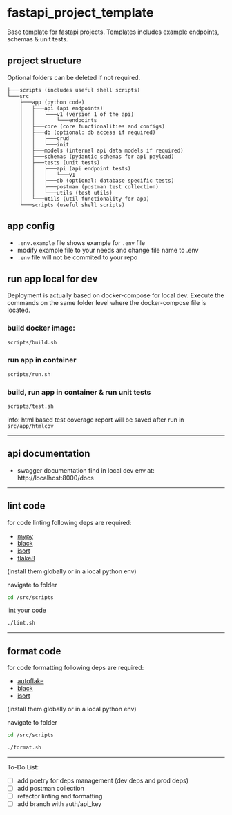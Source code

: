 # fastapi_project_template

Base template for fastapi projects. Templates includes example endpoints, schemas & unit tests.

## project structure

Optional folders can be deleted if not required.

```
├───scripts (includes useful shell scripts)
└───src
    ├───app (python code)
    │   ├───api (api endpoints)
    │   │   └───v1 (version 1 of the api)
    │   │       └───endpoints
    │   ├───core (core functionalities and configs)
    │   ├───db (optional: db access if required)
    │   │   ├───crud
    │   │   └───init
    │   ├───models (internal api data models if required)
    │   ├───schemas (pydantic schemas for api payload)
    │   ├───tests (unit tests)
    │   │   ├───api (api endpoint tests)
    │   │   │   └───v1
    │   │   ├───db (optional: database specific tests)
    │   │   ├───postman (postman test collection)
    │   │   └───utils (test utils)
    │   └───utils (util functionality for app)
    └───scripts (useful shell scripts)
```

## app config

- `.env.example` file shows example for `.env` file
- modify example file to your needs and change file name to .env
- `.env` file will not be commited to your repo

## run app local for dev

Deployment is actually based on docker-compose for local dev. Execute the commands on the same folder level where the docker-compose file is located.

### build docker image:

```sh
scripts/build.sh
```

### run app in container

```sh
scripts/run.sh
```

### build, run app in container & run unit tests

```sh
scripts/test.sh
```

info: html based test coverage report will be saved after run in `src/app/htmlcov`

---

## api documentation

- swagger documentation find in local dev env at: http://localhost:8000/docs

---

## lint code

for code linting following deps are required:

- [mypy](https://mypy.readthedocs.io/en/stable/introduction.html)
- [black](https://pypi.org/project/black/)
- [isort](https://pypi.org/project/isort/)
- [flake8](https://pypi.org/project/flake8/)

(install them globally or in a local python env)

navigate to folder

```sh
cd /src/scripts
```

lint your code

```sh
./lint.sh
```

---

## format code

for code formatting following deps are required:

- [autoflake](https://pypi.org/project/autoflake/)
- [black](https://pypi.org/project/black/)
- [isort](https://pypi.org/project/isort/)

(install them globally or in a local python env)

navigate to folder

```sh
cd /src/scripts
```

```sh
./format.sh
```

---

To-Do List:

- [ ] add poetry for deps management (dev deps and prod deps)
- [ ] add postman collection
- [ ] refactor linting and formatting
- [ ] add branch with auth/api_key
